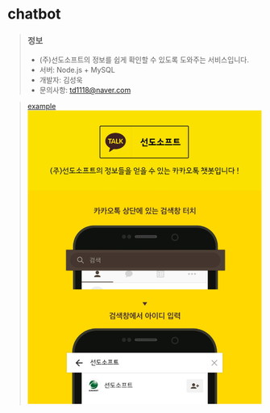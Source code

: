 # chatbot

> ### 정보
> - (주)선도소프트의 정보를 쉽게 확인할 수 있도록 도와주는 서비스입니다.
> - 서버: Node.js + MySQL
> - 개발자: 김성욱
> - 문의사항: td1118@naver.com

> [example](https://pf.kakao.com/_xonxdxjC "플러스친구 추가하기") 
![Github](./kakao.jpg)
